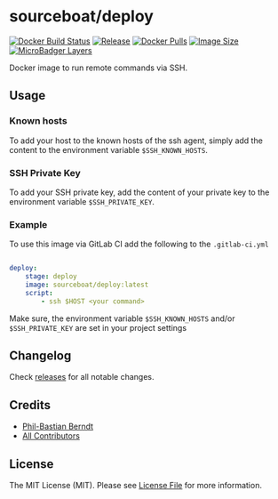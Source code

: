 # sourceboat/deploy

[![Docker Build Status](https://img.shields.io/docker/cloud/build/sourceboat/deploy.svg?style=flat-square)](https://hub.docker.com/r/sourceboat/deploy/builds/)
[![Release](https://img.shields.io/github/release/sourceboat/deploy.svg?style=flat-square)](https://github.com/sourceboat/deploy/releases)
[![Docker Pulls](https://img.shields.io/docker/pulls/sourceboat/deploy.svg?style=flat-square)](https://hub.docker.com/r/sourceboat/deploy/)
[![Image Size](https://img.shields.io/docker/image-size/sourceboat/deploy?style=flat-square)](https://microbadger.com/images/sourceboat/deploy)
[![MicroBadger Layers](https://img.shields.io/microbadger/layers/sourceboat/deploy.svg?style=flat-square)](https://microbadger.com/images/sourceboat/deploy)

Docker image to run remote commands via SSH.

## Usage 

### Known hosts

To add your host to the known hosts of the ssh agent, simply add the content to the environment variable `$SSH_KNOWN_HOSTS`.

### SSH Private Key

To add your SSH private key, add the content of your private key to the environment variable `$SSH_PRIVATE_KEY`.

### Example
To use this image via GitLab CI add the following to the `.gitlab-ci.yml`

```yaml

deploy:
    stage: deploy
    image: sourceboat/deploy:latest
    script:
        - ssh $HOST <your command>
```

Make sure, the environment variable `$SSH_KNOWN_HOSTS` and/or `$SSH_PRIVATE_KEY` are set in your project settings



## Changelog

Check [releases](https://github.com/sourceboat/deploy/releases) for all notable changes.

## Credits

- [Phil-Bastian Berndt](https://github.com/pehbehbeh)
- [All Contributors](https://github.com/sourceboat/deploy/graphs/contributors)

## License

The MIT License (MIT). Please see [License File](LICENSE.md) for more information.
